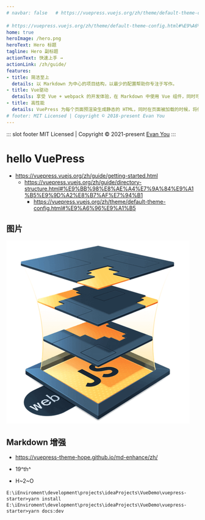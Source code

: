 ```yaml
---
# navbar: false   # https://vuepress.vuejs.org/zh/theme/default-theme-config.html#%E7%A6%81%E7%94%A8%E5%AF%BC%E8%88%AA%E6%A0%8F

# https://vuepress.vuejs.org/zh/theme/default-theme-config.html#%E9%A6%96%E9%A1%B5
home: true
heroImage: /hero.png
heroText: Hero 标题
tagline: Hero 副标题
actionText: 快速上手 →
actionLink: /zh/guide/
features:
- title: 简洁至上
  details: 以 Markdown 为中心的项目结构，以最少的配置帮助你专注于写作。
- title: Vue驱动
  details: 享受 Vue + webpack 的开发体验，在 Markdown 中使用 Vue 组件，同时可以使用 Vue 来开发自定义主题。
- title: 高性能
  details: VuePress 为每个页面预渲染生成静态的 HTML，同时在页面被加载的时候，将作为 SPA 运行。
# footer: MIT Licensed | Copyright © 2018-present Evan You
---
```


<!-- https://vuepress.vuejs.org/zh/theme/default-theme-config.html#%E5%AF%8C%E6%96%87%E6%9C%AC-footer -->
::: slot footer
MIT Licensed | Copyright © 2021-present [Evan You](https://github.com/yyx990803)
:::


# hello VuePress
- https://vuepress.vuejs.org/zh/guide/getting-started.html
    - https://vuepress.vuejs.org/zh/guide/directory-structure.html#%E9%BB%98%E8%AE%A4%E7%9A%84%E9%A1%B5%E9%9D%A2%E8%B7%AF%E7%94%B1
        - https://vuepress.vuejs.org/zh/theme/default-theme-config.html#%E9%A6%96%E9%A1%B5

## 图片
![An image](./images/web.png)

## Markdown 增强
- https://vuepress-theme-hope.github.io/md-enhance/zh/

- 19^th^
- H~2~O

```
E:\iEnviroment\development\projects\ideaProjects\VueDemo\vuepress-starter>yarn install 
E:\iEnviroment\development\projects\ideaProjects\VueDemo\vuepress-starter>yarn docs:dev
```
